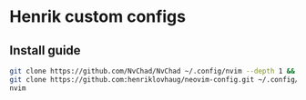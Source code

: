 # Henrik custom configs

## Install guide

```bash
git clone https://github.com/NvChad/NvChad ~/.config/nvim --depth 1 &&
git clone https://github.com:henriklovhaug/neovim-config.git ~/.config/nvim/lua/custom/ --depth 1 &&
nvim
```

